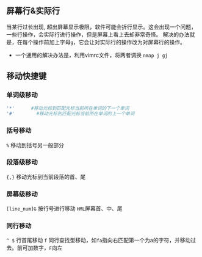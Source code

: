 ## 屏幕行&实际行
当某行过长出现, 超出屏幕显示极限，软件可能会折行显示。这会出现一个问题，一些行操作，会实际行进行操作，但是屏幕上看上去却非常奇怪。
解决的办法就是，在每个操作前加上字母`g`，它会让对实际行的操作改为对屏幕行的操作。

- 一个通用的解决办法是，利用vimrc文件，将两者调换
`nmap j gj`

## 移动快捷键
### 单词级移动
```bash
'*'      #移动光标到匹配光标当前所在单词的下一个单词
'#'        #移动光标到匹配光标当前所在单词的上一个单词
```
### 括号移动
`%`  移动到括号另一般部分
### 段落级移动
`{,}`  移动光标到当前段落的首、尾
### 屏幕级移动
`[line_num]G`  按行号进行移动
`HML`屏幕首、中、尾
### 同行移动
`^ $`  行首尾移动
`f`  同行查找型移动，如`fa`指向右匹配第一个为a的字符，并移动过去。前可加数字，`F`向左